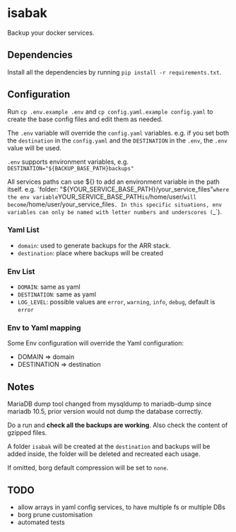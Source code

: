 # isabak

Backup your docker services.

## Dependencies

Install all the dependencies by running `pip install -r requirements.txt`.

## Configuration

Run `cp .env.example .env` and `cp config.yaml.example config.yaml` to create the base config files and edit them as needed.

The `.env` variable will override the `config.yaml` variables.
e.g. if you set both the `destination` in the `config.yaml` and the `DESTINATION` in the `.env`, the `.env` value will be used.

`.env` supports environment variables, e.g. `DESTINATION="${BACKUP_BASE_PATH}backups"` 

All services paths can use ${} to add an environment variable in the path itself. e.g. `folder: "${YOUR_SERVICE_BASE_PATH}/your_service_files"` where the env variable `YOUR_SERVICE_BASE_PATH` is `/home/user/` will become `/home/user/your_service_files`. In this specific situations, env variables can only be named with letter numbers and underscores (`_`). 

### Yaml List

- `domain`: used to generate backups for the ARR stack.
- `destination`: place where backups will be created

### Env List

- `DOMAIN`: same as yaml
- `DESTINATION`: same as yaml
- `LOG_LEVEL`: possible values are `error`, `warning`, `info`, `debug`, default is `error`

### Env to Yaml mapping

Some Env configuration will override the Yaml configuration:

- DOMAIN => domain
- DESTINATION => destination

## Notes

MariaDB dump tool changed from mysqldump to mariadb-dump since mariadb 10.5, prior version would not dump the database correctly.

Do a run and **check all the backups are working**. Also check the content of gzipped files.

A folder `isabak` will be created at the `destination` and backups will be added inside, the folder will be deleted and recreated each usage.

If omitted, borg default compression will be set to `none`.

## TODO
- allow arrays in yaml config services, to have multiple fs or multiple DBs
- borg prune customisation
- automated tests
